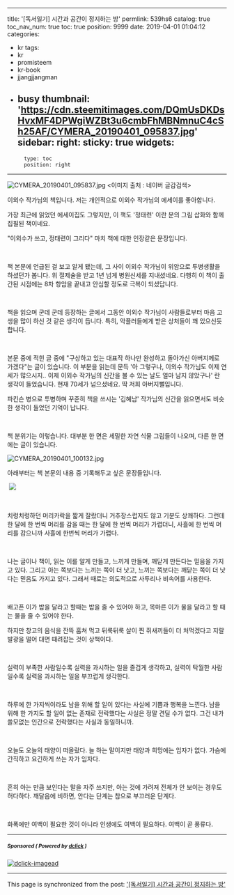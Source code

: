 
---
title: '[독서일기] 시간과 공간이 정지하는 방'
permlink: 539hs6
catalog: true
toc_nav_num: true
toc: true
position: 9999
date: 2019-04-01 01:04:12
categories:
- kr
tags:
- kr
- promisteem
- kr-book
- jjangjjangman
- busy
thumbnail: 'https://cdn.steemitimages.com/DQmUsDKDsHvxMF4DPWgiWZBt3u6cmbFhMBNmnuC4cSh25AF/CYMERA_20190401_095837.jpg'
sidebar:
    right:
        sticky: true
widgets:
    -
        type: toc
        position: right
---


![CYMERA_20190401_095837.jpg](https://cdn.steemitimages.com/DQmUsDKDsHvxMF4DPWgiWZBt3u6cmbFhMBNmnuC4cSh25AF/CYMERA_20190401_095837.jpg)
<이미지 출처 : 네이버 글감검색>

이외수 작가님의 책입니다. 저는 개인적으로 이외수 작가님의 에세이를 좋아합니다.

가장 최근에 읽었던 에세이집도 그렇지만, 이 책도 '정태련' 이란 분의 그림 삽화와 함께 집필된 책이네요.

"이외수가 쓰고, 정태련이 그리다" 마치 책에 대한 인장같은 문장입니다. 

​

책 본문에 언급된 걸 보고 알게 됐는데, 그 사이 이외수 작가님이 위암으로 투병생활을 하셨던가 봅니다. 위 절제술을 받고 1년 넘게 병원신세를 지내셨네요. 다행히 이 책이 출간된 시점에는 8차 항암을 끝내고 안심할 정도로 극복이 되셨답니다.

​

책을 읽으며 군데 군데 등장하는 글에서 그동안 이외수 작가님이 사람들로부터 마음 고생을 많이 하신 것 같은 생각이 듭니다. 특히, 악플러들에게 받은 상처들이 꽤 있으신듯 합니다. 

​

본문 중에 적힌 글 중에 "구상하고 있는 대표작 하나만 완성하고 돌아가신 아버지께로 가겠다"는 글이 있습니다. 이 부분을 읽는데 문득  '아 그렇구나, 이외수 작가님도 이제 연세가 많으시지.. 이제 이외수 작가님의 신간을 볼 수 있는 날도 얼마 남지 않았구나' 란 생각이 들었습니다. 현재 70세가 넘으셨네요. 딱 저희 아버지뻘입니다.

파킨슨 병으로 투병하며 꾸준히 책을 쓰시는 '김혜남' 작가님의 신간을 읽으면서도 비슷한 생각이 들었던 기억이 납니다.

​

책 분위기는 이렇습니다. 대부분 한 면은 세밀한 자연 식물 그림들이 나오며, 다른 한 면에는 글이 있습니다.


![CYMERA_20190401_100132.jpg](https://cdn.steemitimages.com/DQmQZWeVLKfdK1FWJ2RnLxfU51sw2sDP3ba3p7rQPvxA3Dn/CYMERA_20190401_100132.jpg)
​

아래부터는 책 본문의 내용 중 기록해두고 싶은 문장들입니다.

​
![](https://i.imgur.com/HckzDOK.gif)

​

치렁치렁하던 머리카락을 짧게 잘랐더니 거추장스럽지도 않고 기분도 상쾌하다. 그런데 한 달에 한 번씩 머리를 감을 때는 한 달에 한 번씩 머리가 가렵더니, 사흘에 한 번씩 머리를 감으니까 사흘에 한번씩 머리가 가렵다.

​

나는 글이나 책이, 읽는 이를 알게 만들고, 느끼게 만들며, 깨닫게 만든다는 믿음을 가지고 있다. 그리고 아는 쪽보다는 느끼는 쪽이 더 낫고, 느끼는 쪽보다는 깨닫는 쪽이 더 낫다는 믿음도 가지고 있다. 그래서 때로는 의도적으로 사투리나 비속어를 사용한다.

​

배고픈 이가 밥을 달라고 할때는 밥을 줄 수 있어야 하고, 목마른 이가 물을 달라고 할 때는 물을 줄 수 있어야 한다.

하지만 창고의 음식을 잔뜩 훔쳐 먹고 뒤룩뒤룩 살이 찐 쥐새끼들이 더 처먹겠다고 지랄발광을 떨어 대면 때려잡는 것이 상책이다.

​

실력이 부족한 사람일수록 실력을 과시하는 일을 즐겁게 생각하고, 실력이 탁월한 사람일수록 실력을 과시하는 일을 부끄럽게 생각한다.

​

하루에 한 가지씩이라도 남을 위해 할 일이 있다는 사실에 기쁨과 행복을 느낀다. 남을 위해 한 가지도 할 일이 없는 존재로 전락했다는 사실은 정말 견딜 수가 없다. 그건 내가 쓸모없는 인간으로 전락했다는 사실과 동일하니까.

​

오늘도 오늘의 태양이 떠올랐다.
늘 하는 말이지만 태양과 희망에는 임자가 없다.
가슴에 간직하고 요긴하게 쓰는 자가 임자다.

​

흔히 아는 만큼 보인다는 말을 자주 쓰지만, 
아는 것에 가려져 전체가 안 보이는 경우도 허다하다.
깨달음에 비하면, 안다는 단계는 참으로 부끄러운 단계다.

​

화폭에만 여백이 필요한 것이 아니라
인생에도 여백이 필요하다.
여백이 곧 풍류다.

---

#####  <sub> **Sponsored ( Powered by [dclick](https://www.dclick.io) )** </sub>
[![dclick-imagead](https://s3.ap-northeast-2.amazonaws.com/dclick/image/dclick/1552477485946.png)](https://api.dclick.io/v1/c?x=eyJhbGciOiJIUzI1NiIsInR5cCI6IkpXVCJ9.eyJjIjoibHVja3kyMDE1IiwicyI6IjUzOWhzNiIsImEiOlsiaS0xOTUiXSwidXJsIjoiaHR0cHM6Ly93d3cuZGNsaWNrLmlvL21vbmV0aXplIiwiaWF0IjoxNTU0MDgyMTIxLCJleHAiOjE4Njk0NDIxMjF9.-ZVD3KJpWwDJ0inB4CaQGr4nVj3WT0XeNLmjPVrinSM)

- - -

This page is synchronized from the post: ['[독서일기] 시간과 공간이 정지하는 방'](https://steemit.com/@lucky2015/539hs6)

